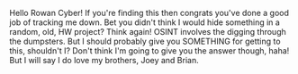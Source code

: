Hello Rowan Cyber! If you're finding this then congrats you've done a good job of tracking me down. 
Bet you didn't think I would hide something in a random, old, HW project? Think again! OSINT involves the digging through the dumpsters. 
But I should probably give you SOMETHING for getting to this, shouldn't I? 
Don't think I'm going to give you the answer though, haha!
But I will say I do love my brothers, Joey and Brian. 
